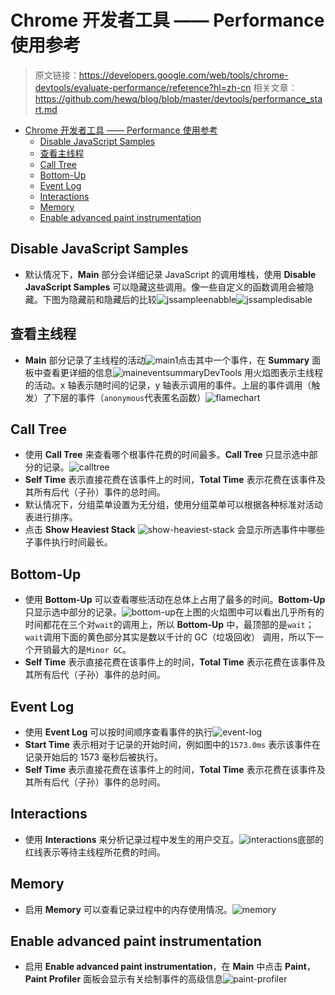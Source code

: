 # Chrome 开发者工具 —— Performance 使用参考

> 原文链接：<https://developers.google.com/web/tools/chrome-devtools/evaluate-performance/reference?hl=zh-cn>
> 相关文章：<https://github.com/hewq/blog/blob/master/devtools/performance_start.md>

<!-- TOC -->

- [Chrome 开发者工具 —— Performance 使用参考](#chrome-开发者工具--performance-使用参考)
  - [Disable JavaScript Samples](#disable-javascript-samples)
  - [查看主线程](#查看主线程)
  - [Call Tree](#call-tree)
  - [Bottom-Up](#bottom-up)
  - [Event Log](#event-log)
  - [Interactions](#interactions)
  - [Memory](#memory)
  - [Enable advanced paint instrumentation](#enable-advanced-paint-instrumentation)

<!-- /TOC -->

## Disable JavaScript Samples

- 默认情况下，**Main** 部分会详细记录 JavaScript 的调用堆栈，使用 **Disable JavaScript Samples** 可以隐藏这些调用。像一些自定义的函数调用会被隐藏。下图为隐藏前和隐藏后的比较![jssampleenabble](images/js-samples-enabled.png)![jssampledisable](images/js-samples-disabled.png)

## 查看主线程

- **Main** 部分记录了主线程的活动![main1](images/main1.svg)点击其中一个事件，在 **Summary** 面板中查看更详细的信息![maineventsummary](images/maineventsummary.png)DevTools 用火焰图表示主线程的活动。x 轴表示随时间的记录，y 轴表示调用的事件。上层的事件调用（触发）了下层的事件（`anonymous`代表匿名函数）![flamechart](images/flamechart.png)

## Call Tree

- 使用 **Call Tree** 来查看哪个根事件花费的时间最多。**Call Tree** 只显示选中部分的记录。![calltree](images/call-tree.png)
- **Self Time** 表示直接花费在该事件上的时间，**Total Time** 表示花费在该事件及其所有后代（子孙）事件的总时间。
- 默认情况下，分组菜单设置为无分组，使用分组菜单可以根据各种标准对活动表进行排序。
- 点击 **Show Heaviest Stack** ![show-heaviest-stack](images/show-heaviest-stack.png) 会显示所选事件中哪些子事件执行时间最长。

## Bottom-Up

- 使用 **Bottom-Up** 可以查看哪些活动在总体上占用了最多的时间。**Bottom-Up** 只显示选中部分的记录。![bottom-up](images/bottom-up.png)在上图的火焰图中可以看出几乎所有的时间都花在三个对`wait`的调用上，所以 **Bottom-Up** 中，最顶部的是`wait`；`wait`调用下面的黄色部分其实是数以千计的 GC（垃圾回收） 调用，所以下一个开销最大的是`Minor GC`。
- **Self Time** 表示直接花费在该事件上的时间，**Total Time** 表示花费在该事件及其所有后代（子孙）事件的总时间。

## Event Log

- 使用 **Event Log** 可以按时间顺序查看事件的执行![event-log](images/event-log.png)
- **Start Time** 表示相对于记录的开始时间，例如图中的`1573.0ms` 表示该事件在记录开始后的 1573 毫秒后被执行。
- **Self Time** 表示直接花费在该事件上的时间，**Total Time** 表示花费在该事件及其所有后代（子孙）事件的总时间。

## Interactions

- 使用 **Interactions** 来分析记录过程中发生的用户交互。![interactions](images/interactions.svg)底部的红线表示等待主线程所花费的时间。

## Memory

- 启用 **Memory** 可以查看记录过程中的内存使用情况。![memory](images/memory.svg)

## Enable advanced paint instrumentation

- 启用 **Enable advanced paint instrumentation**，在 **Main** 中点击 **Paint**，**Paint Profiler** 面板会显示有关绘制事件的高级信息![paint-profiler](images/paint-profiler.png)
